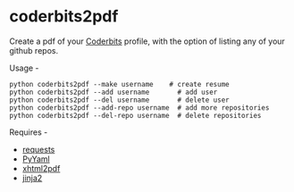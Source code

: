 coderbits2pdf
=============

Create a pdf of your [Coderbits](https://coderbits.com) profile, with the option of listing any of your github repos.

Usage -

    python coderbits2pdf --make username    # create resume
    python coderbits2pdf --add username       # add user
    python coderbits2pdf --del username       # delete user
    python coderbits2pdf --add-repo username  # add more repositories
    python coderbits2pdf --del-repo username  # delete repositories

Requires -

 - [requests](http://docs.python-requests.org/en/latest/index.html)
 - [PyYaml](http://pyyaml.org/)
 - [xhtml2pdf](http://www.xhtml2pdf.com/)
 - [jinja2](http://jinja.pocoo.org)
